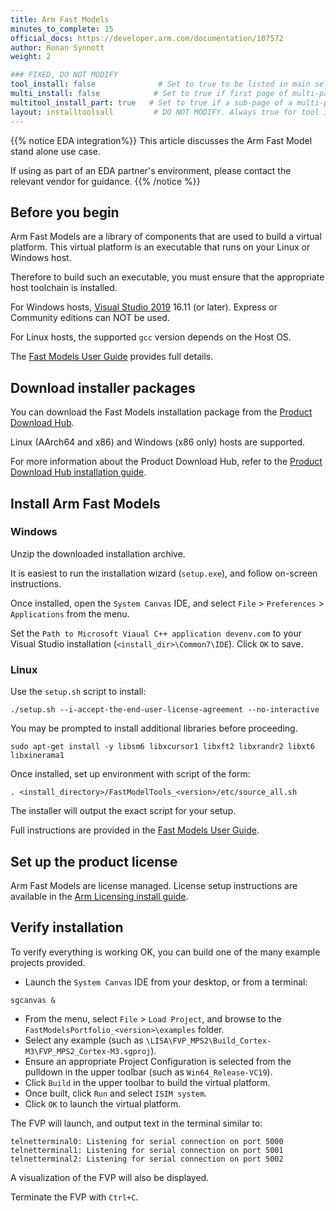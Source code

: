 ```yaml
---
title: Arm Fast Models
minutes_to_complete: 15
official_docs: https://developer.arm.com/documentation/107572
author: Ronan Synnott
weight: 2

### FIXED, DO NOT MODIFY
tool_install: false              # Set to true to be listed in main selection page, else false
multi_install: false            # Set to true if first page of multi-page article, else false
multitool_install_part: true   # Set to true if a sub-page of a multi-page article, else false
layout: installtoolsall         # DO NOT MODIFY. Always true for tool install articles
---
```

{{% notice  EDA integration%}}
This article discusses the Arm Fast Model stand alone use case.

If using as part of an EDA partner's environment, please contact the relevant vendor for guidance.
{{% /notice %}}

## Before you begin

Arm Fast Models are a library of components that are used to build a virtual platform. This virtual platform is an executable that runs on your Linux or Windows host.

Therefore to build such an executable, you must ensure that the appropriate host toolchain is installed.

For Windows hosts, [Visual Studio 2019](https://visualstudio.microsoft.com/vs/older-downloads/) 16.11 (or later). Express or Community editions can NOT be used.

For Linux hosts, the supported `gcc` version depends on the Host OS.

The [Fast Models User Guide](https://developer.arm.com/documentation/100965/latest/Installing-Fast-Models/Requirements-for-Fast-Models) provides full details.

## Download installer packages

You can download the Fast Models installation package from the [Product Download Hub](https://developer.arm.com/downloads/view/FM000A).

Linux (AArch64 and x86) and Windows (x86 only) hosts are supported.

For more information about the Product Download Hub, refer to the [Product Download Hub installation guide](/install-guides/pdh).

## Install Arm Fast Models

### Windows

Unzip the downloaded installation archive.

It is easiest to run the installation wizard (`setup.exe`), and follow on-screen instructions.

Once installed, open the `System Canvas` IDE, and select `File` > `Preferences` > `Applications` from the menu.

Set the `Path to Microsoft Viaual C++ application devenv.com` to your Visual Studio installation (`<install_dir>\Common7\IDE`). Click `OK` to save.

### Linux

Use the `setup.sh` script to install:
```command
./setup.sh --i-accept-the-end-user-license-agreement --no-interactive
```
You may be prompted to install additional libraries before proceeding.
```command
sudo apt-get install -y libsm6 libxcursor1 libxft2 libxrandr2 libxt6 libxinerama1
```
Once installed, set up environment with script of the form:
```command
. <install_directory>/FastModelTools_<version>/etc/source_all.sh
```
The installer will output the exact script for your setup.

Full instructions are provided in the [Fast Models User Guide](https://developer.arm.com/documentation/100965/latest/Installing-Fast-Models/Installation).

## Set up the product license

Arm Fast Models are license managed. License setup instructions are available in the [Arm Licensing install guide](/install-guides/license).


## Verify installation

To verify everything is working OK, you can build one of the many example projects provided.
 - Launch the `System Canvas` IDE from your desktop, or from a terminal:
 ```command
 sgcanvas &
 ```
 - From the menu, select `File` > `Load Project`, and browse to the `FastModelsPortfolio_<version>\examples` folder.
 - Select any example (such as `\LISA\FVP_MPS2\Build_Cortex-M3\FVP_MPS2_Cortex-M3.sgproj`).
 - Ensure an appropriate Project Configuration is selected from the pulldown in the upper toolbar (such as `Win64_Release-VC19`).
 - Click `Build` in the upper toolbar to build the virtual platform.
 - Once built, click `Run` and select `ISIM system`.
 - Click `OK` to launch the virtual platform.

The FVP will launch, and output text in the terminal similar to:
```output
telnetterminal0: Listening for serial connection on port 5000
telnetterminal1: Listening for serial connection on port 5001
telnetterminal2: Listening for serial connection on port 5002
```
A visualization of the FVP will also be displayed.

Terminate the FVP with `Ctrl+C`.
